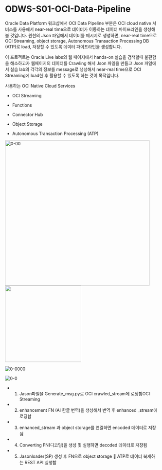 # ODWS-S01-OCI-Data-Pipeline

Oracle Data Platform 워크샵에서 OCI Data Pipeline 부분은 OCI cloud native 서비스를 사용해서 near-real time으로 데이터가 이동하는 데이터 파이프라인을 생성해 볼 것입니다. 원천의 Json 파일에서 데이터를 메시지로 생성하면, near-real time으로 OCI Streaming, object storage, Autonomous Transaction Processing DB (ATP)로 load, 저장할 수 있도록 데이터 파이프라인을 생성합니다.

이 프로젝트는 Oracle Live labs의 웹 페이지에서 hands-on 실습을 검색할때 불편함을 해소하고자 웹페이지의 데이터를 Crawling 해서 Json 파일을 만들고 Json 파일에서 실습 lab의 각각의 정보를 message로 생성해서 near-real time으로 OCI Streaming에 load한 후 활용할 수 있도록 하는 것이 목적입니다.

사용하는 OCI Native Cloud Services

- OCI Streaming
  
- Functions
  
- Connector Hub
  
- Object Storage
  
- Autonomous Transaction Processing (ATP)
  
<Oracle Live Labs>
<img width="475" alt="0-00" src="https://github.com/oraclekr-data-platform/ODWS-S01-OCI-data-pipeline/assets/150219167/c90616af-746e-4662-baaf-df596293be55">
<img src="https://github.com/oraclekr-data-platform/ODWS-S01-OCI-data-pipeline/assets/150219167/a7a17eee-ff22-42b9-b03d-fd9a02c9d422" height="250px"></p>

![0-0000](https://github.com/oraclekr-data-platform/ODWS-S01-OCI-data-pipeline/assets/150219167/c0f0bfc4-90b3-4837-8f71-4ca6a066491c)


 
  ![0-0](https://github.com/oraclekr-data-platform/ODWS-S01-OCI-data-pipeline/assets/150219167/9cd6342e-39d3-402d-a8fa-c635c94b988f)
 - 1. Jason파일을 Generate_msg.py로 OCI crawled_stream에 로딩함OCI Streaming
    
- 2. enhancement FN (AI 한글 번역)을 생성해서 번역 후 enhanced _stream에 로딩함
    
- 3. enhanced_stream 과 object storage를 연결하면 encoded 데이터로 저장됨
    
- 4. Converting FN(디코딩)을 생성 및 실행하면 decoded 데이터로 저장됨
    
- 5. Jasonloader(SP) 생성 후 FN으로 object storage  ATP로 데이터 복제하는 REST API 실행함
